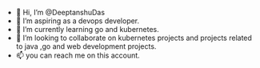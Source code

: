 - 👋 Hi, I’m @DeeptanshuDas
- 👀 I’m aspiring as a devops developer.
- 🌱 I’m currently learning go and kubernetes.
- 💞️ I’m looking to collaborate on kubernetes projects and projects related to java ,go and web development projects.
- 📫 you can reach me on this account.

<!---
DeeptanshuDas/DeeptanshuDas is a ✨ special ✨ repository because its `README.md` (this file) appears on your GitHub profile.
You can click the Preview link to take a look at your changes.
--->
